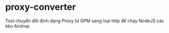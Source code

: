 # proxy-converter
 Tool chuyển đổi định dạng Proxy từ GPM sang loại http để chạy NodeJS các kèo Airdrop
